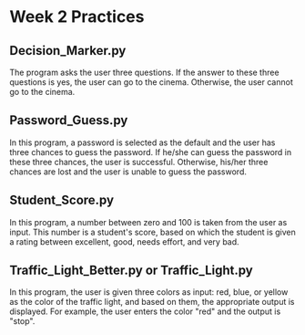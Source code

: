 # Week 2 Practices

## Decision_Marker.py

The program asks the user three questions. If the answer to these three questions is yes, the user can go to the cinema. Otherwise, the user cannot go to the cinema.

## Password_Guess.py

In this program, a password is selected as the default and the user has three chances to guess the password. If he/she can guess the password in these three chances, the user is successful. Otherwise, his/her three chances are lost and the user is unable to guess the password.

## Student_Score.py

In this program, a number between zero and 100 is taken from the user as input. This number is a student's score, based on which the student is given a rating between excellent, good, needs effort, and very bad.

## Traffic_Light_Better.py or Traffic_Light.py

In this program, the user is given three colors as input: red, blue, or yellow as the color of the traffic light, and based on them, the appropriate output is displayed. For example, the user enters the color "red" and the output is "stop".
